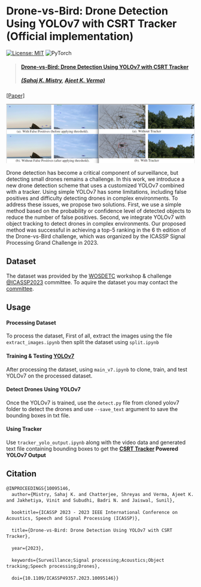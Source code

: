 # **Drone-vs-Bird: Drone Detection Using YOLOv7 with CSRT Tracker** (Official implementation)  <!-- omit in toc -->
[![License: MIT](https://img.shields.io/badge/License-MIT-green.svg)](https://opensource.org/licenses/MIT) ![PyTorch](https://img.shields.io/badge/PyTorch_v1.10.1-EE4C2C?&logo=pytorch&logoColor=white) 

>#### [Drone-vs-Bird: Drone Detection Using YOLOv7 with CSRT Tracker](https://ieeexplore.ieee.org/document/10095146)
> ##### [(Sahaj K. Mistry](https://scholar.google.com/citations?user=54EbWw0AAAAJ&hl=en), [Ajeet K. Verma)](https://scholar.google.com/citations?user=PmR85OsAAAAJ&hl=en)

[[Paper]](https://ieeexplore.ieee.org/document/10095146)

![teaser](assets/img.png)

Drone detection has become a critical component of surveillance, but detecting small drones remains a challenge. In this work, we introduce a new drone detection scheme that uses a customized YOLOv7 combined with a tracker. Using simple YOLOv7 has some limitations, including false positives and difficulty detecting drones in complex environments. To address these issues, we propose two solutions. First, we use a simple method based on the probability or confidence level of detected objects to reduce the number of false positives. Second, we integrate YOLOv7 with object tracking to detect drones in complex environments. Our proposed method was successful in achieving a top-5 ranking in the 6 th edition of the Drone-vs-Bird challenge, which was organized by the ICASSP Signal Processing Grand Challenge in 2023.

## **Dataset**
The dataset was provided by the [WOSDETC](https://wosdetc2023.wordpress.com/drone-vs-bird-detection-challenge/) workshop & challenge [@ICASSP2023](https://2023.ieeeicassp.org/)  committee. To aquire the dataset you may contact the [committee](https://wosdetc2023.wordpress.com/committee/).

## **Usage**

#### **Processing Dataset**
To process the dataset, First of all, extract the images using the file `extract_images.ipynb` then split the dataset using `split.ipynb`

#### **Training & Testing [YOLOv7](https://github.com/WongKinYiu/yolov7)**
After processing the dataset, using `main_v7.ipynb` to clone, train, and test YOLOv7 on the processed dataset.

#### **Detect Drones Using YOLOv7**
Once the YOLOv7 is trained, use the `detect.py` file from cloned yolov7 folder to detect the drones and use `--save_text` argument to save the bounding boxes in txt file. 

#### **Using Tracker**
Use `tracker_yolo_output.ipynb` along with the video data and generated text file containing bounding boxes to get the **[CSRT Tracker](https://docs.opencv.org/3.4/d2/da2/classcv_1_1TrackerCSRT.html) Powered YOLOv7 Output** 

## **Citation**
```
@INPROCEEDINGS{10095146,
  author={Mistry, Sahaj K. and Chatterjee, Shreyas and Verma, Ajeet K. and Jakhetiya, Vinit and Subudhi, Badri N. and Jaiswal, Sunil},

  booktitle={ICASSP 2023 - 2023 IEEE International Conference on Acoustics, Speech and Signal Processing (ICASSP)}, 

  title={Drone-vs-Bird: Drone Detection Using YOLOv7 with CSRT Tracker}, 

  year={2023},

  keywords={Surveillance;Signal processing;Acoustics;Object tracking;Speech processing;Drones},

  doi={10.1109/ICASSP49357.2023.10095146}}

```












